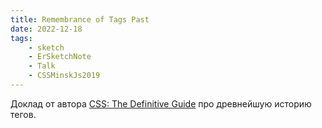 ```yaml
---
title: Remembrance of Tags Past
date: 2022-12-18
tags:
    - sketch
    - ErSketchNote
    - Talk
    - CSSMinskJs2019
---
```


Доклад от автора [CSS: The Definitive Guide](http://shop.oreilly.com/product/0636920012726.do) про древнейшую историю тегов.
